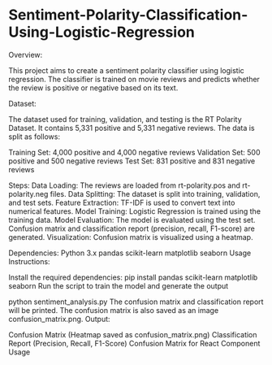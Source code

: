 # Sentiment-Polarity-Classification-Using-Logistic-Regression
Overview:

This project aims to create a sentiment polarity classifier using logistic regression. The classifier is trained on movie reviews and predicts whether the review is positive or negative based on its text.

Dataset:

The dataset used for training, validation, and testing is the RT Polarity Dataset. It contains 5,331 positive and 5,331 negative reviews. The data is split as follows:

Training Set: 4,000 positive and 4,000 negative reviews
Validation Set: 500 positive and 500 negative reviews
Test Set: 831 positive and 831 negative reviews



Steps:
Data Loading: The reviews are loaded from rt-polarity.pos and rt-polarity.neg files.
Data Splitting: The dataset is split into training, validation, and test sets.
Feature Extraction: TF-IDF is used to convert text into numerical features.
Model Training: Logistic Regression is trained using the training data.
Model Evaluation: The model is evaluated using the test set. Confusion matrix and classification report (precision, recall, F1-score) are generated.
Visualization: Confusion matrix is visualized using a heatmap.



Dependencies:
Python 3.x
pandas
scikit-learn
matplotlib
seaborn
Usage Instructions:

Install the required dependencies:
pip install pandas scikit-learn matplotlib seaborn
Run the script to train the model and generate the output

python sentiment_analysis.py
The confusion matrix and classification report will be printed. The confusion matrix is also saved as an image confusion_matrix.png.
Output:

Confusion Matrix (Heatmap saved as confusion_matrix.png)
Classification Report (Precision, Recall, F1-Score)
Confusion Matrix for React Component Usage
